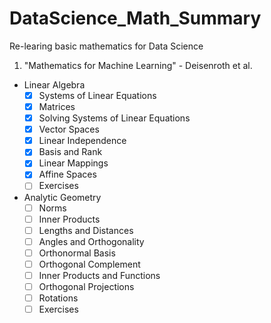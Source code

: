 # DataScience_Math_Summary
Re-learing basic mathematics for Data Science

1) "Mathematics for Machine Learning" - Deisenroth et al.
  - Linear Algebra
    - [X] Systems of Linear Equations
    - [X] Matrices
    - [X] Solving Systems of Linear Equations
    - [X] Vector Spaces
    - [X] Linear Independence
    - [X] Basis and Rank
    - [X] Linear Mappings
    - [X] Affine Spaces
    - [ ] Exercises
  - Analytic Geometry
    - [ ] Norms
    - [ ] Inner Products
    - [ ] Lengths and Distances
    - [ ] Angles and Orthogonality
    - [ ] Orthonormal Basis
    - [ ] Orthogonal Complement
    - [ ] Inner Products and Functions
    - [ ] Orthogonal Projections
    - [ ] Rotations
    - [ ] Exercises
